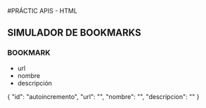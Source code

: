 #PRÁCTIC APIS - HTML

## SIMULADOR DE BOOKMARKS

### BOOKMARK
- url
- nombre
- descripción

{
  "id": "autoincremento",
  "url": "",
  "nombre": "",
  "descripcion": ""
}
